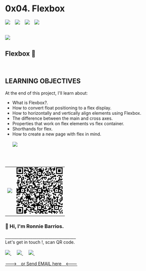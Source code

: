 # 0x04. Flexbox

<!-- badges section with https://img.shields.io/ -->

<span>
  <img src="https://img.shields.io/badge/Specialization-webstack--frontend-green"/>
</span>
&nbsp;&nbsp;

<span>
  <img src="https://img.shields.io/badge/Training-Holberton-red"/>
</span>
&nbsp;&nbsp;

<span>
  <img src="https://img.shields.io/badge/Cohort%20%23-12-yellowgreen"/>
</span>
&nbsp;&nbsp;

<span>
  <img src="https://img.shields.io/badge/Directory-0x04--Flexbox-blue"/>
</span>
<br>
<br>

<!-- image and subtitle section -->

<img
  src="https://desarrolloweb.com/storage/manual_images/wkfRqyuQW35XozkszANzVOjKGtkIcjimltXsMzze.png"
  width="150px"
/>

## **Flexbox** 🙂

<br>

<!-- Learning objectives section -->

## **LEARNING OBJECTIVES**

At the end of this project, I'll learn about:

- What is Flexbox?.  
- How to convert float positioning to a flex display.  
- How to horizontally and vertically align elements using Flexbox.  
- The difference between the main and cross axes.   
- Properties that work on flex elements vs flex container.  
- Shorthands for flex.  
- How to create a new page with flex in mind.  
  <br>
  <img src="https://media1.giphy.com/media/dCcGuJ77pgICjpSzL6/200w.webp?cid=ecf05e47446d8tmsdkqck6v03v7vpmordtrsa3j6aicxbmd4&rid=200w.webp&ct=g"
  width="300px">

<!-- Social networks section -->

<br>
<br>
<table>
  <tr>
    <td>
      <img
        src="https://avatars.githubusercontent.com/u/65184918?v=4"
        width="150px"
      />
    </td>
    <td>
      <img
        src="https://github.com/ronniebm/holbertonschool-web_front_end/blob/master/qr-code.png"
        width="150px"
      />
    </td>
  </tr>
</table>

<h3>
  <b>👋 Hi, I'm Ronnie Barrios.
  </b>
</h3>
____________________________________
<br>
Let's get in touch !, scan QR code.
<br><br>

<a href="https://twitter.com/ronniealberto">
  <img 
    src="https://pics.freeicons.io/uploads/icons/png/20422544081555590088-512.png"
    width="30px"
  />
</a>
&emsp;

<a href="https://www.linkedin.com/in/ronniebm/">
  <img 
    src="https://pics.freeicons.io/uploads/icons/png/15792152941556105325-512.png"
    width="30px"
  />
</a>
&emsp;

<a href="https://github.com/ronniebm/">
  <img 
    src="https://pics.freeicons.io/uploads/icons/png/13702699181561032680-512.png"
    width="30px"
  />
</a>
&emsp;
<br>
<a href="mailto:ronnie.coding@gmail.com?subject=Let's do a meet ! &amp;body=Hi Ronnie, %0D%0A%0D%0A I've check your Github profile, i would like to contact you.%0D%0A%0D%0A Att,%0D%0A------------------------%0D%0A***your sign*** &amp;">
<br>
--->&emsp;or Send EMAIL here&emsp;<---
</a>
